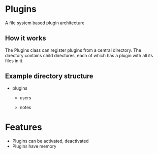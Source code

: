 # Plugins

A file system based plugin architecture

## How it works
The Plugins class can register plugins from a central directory. The directory contains child directores, each of which has a plugin with all its files in it.

## Example directory structure

- plugins

    - users

    - notes
    
# Features
- Plugins can be activated, deactivated
- Plugins have memory

